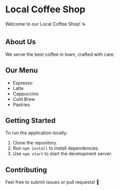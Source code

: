 # Local Coffee Shop

Welcome to our Local Coffee Shop! ☕

## About Us
We serve the best coffee in town, crafted with care.

## Our Menu
- Espresso
- Latte
- Cappuccino
- Cold Brew
- Pastries

## Getting Started
To run the application locally:
1. Clone the repository.
2. Run `npm install` to install dependencies.
3. Use `npm start` to start the development server.

## Contributing
Feel free to submit issues or pull requests! 🎉